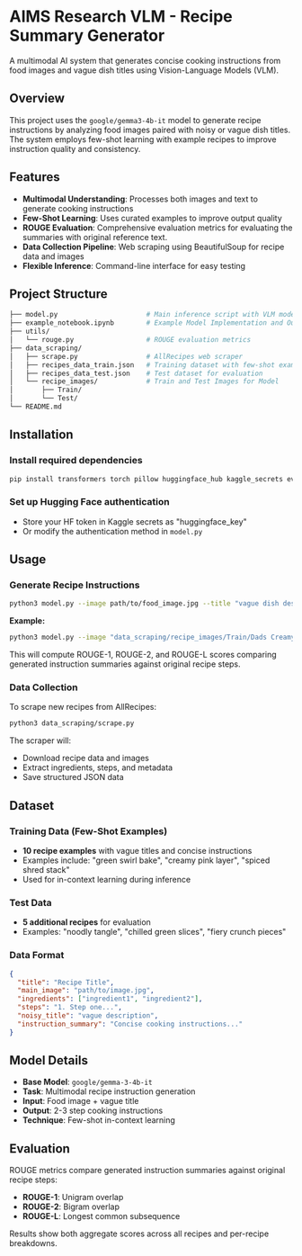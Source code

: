 # AIMS Research VLM - Recipe Summary Generator

A multimodal AI system that generates concise cooking instructions from food images and vague dish titles using Vision-Language Models (VLM).

## Overview

This project uses the `google/gemma3-4b-it` model to generate recipe instructions by analyzing food images paired with noisy or vague dish titles. The system employs few-shot learning with example recipes to improve instruction quality and consistency.

## Features

- **Multimodal Understanding**: Processes both images and text to generate cooking instructions
- **Few-Shot Learning**: Uses curated examples to improve output quality
- **ROUGE Evaluation**: Comprehensive evaluation metrics for evaluating the summaries with original reference text.
- **Data Collection Pipeline**: Web scraping using BeautifulSoup for recipe data and images
- **Flexible Inference**: Command-line interface for easy testing

## Project Structure

```bash
├── model.py                      # Main inference script with VLM model
├── example_notebook.ipynb        # Example Model Implementation and Output
├── utils/  
│   └── rouge.py                  # ROUGE evaluation metrics
├── data_scraping/  
│   ├── scrape.py                 # AllRecipes web scraper
│   ├── recipes_data_train.json   # Training dataset with few-shot examples
│   ├── recipes_data_test.json    # Test dataset for evaluation
│   └── recipe_images/            # Train and Test Images for Model
│       ├── Train/               
│       └── Test/                 
└── README.md  
```

## Installation

### Install required dependencies

```bash
pip install transformers torch pillow huggingface_hub kaggle_secrets evaluate
```

### Set up Hugging Face authentication

- Store your HF token in Kaggle secrets as "huggingface_key"
- Or modify the authentication method in `model.py`

## Usage

### Generate Recipe Instructions

```bash
python3 model.py --image path/to/food_image.jpg --title "vague dish description"
```

**Example:**

```bash
python3 model.py --image "data_scraping/recipe_images/Train/Dads Creamy Cucumber Salad Recipe.jpg" --title "chilled green slices"
```

This will compute ROUGE-1, ROUGE-2, and ROUGE-L scores comparing generated instruction summaries against original recipe steps.

### Data Collection

To scrape new recipes from AllRecipes:

```bash
python3 data_scraping/scrape.py
```

The scraper will:

- Download recipe data and images
- Extract ingredients, steps, and metadata
- Save structured JSON data

## Dataset

### Training Data (Few-Shot Examples)

- **10 recipe examples** with vague titles and concise instructions
- Examples include: "green swirl bake", "creamy pink layer", "spiced shred stack"
- Used for in-context learning during inference

### Test Data

- **5 additional recipes** for evaluation
- Examples: "noodly tangle", "chilled green slices", "fiery crunch pieces"

### Data Format

```json
{
  "title": "Recipe Title",
  "main_image": "path/to/image.jpg",
  "ingredients": ["ingredient1", "ingredient2"],
  "steps": "1. Step one...",
  "noisy_title": "vague description",
  "instruction_summary": "Concise cooking instructions..."
}
```

## Model Details

- **Base Model**: `google/gemma-3-4b-it`
- **Task**: Multimodal recipe instruction generation
- **Input**: Food image + vague title
- **Output**: 2-3 step cooking instructions
- **Technique**: Few-shot in-context learning

## Evaluation

ROUGE metrics compare generated instruction summaries against original recipe steps:

- **ROUGE-1**: Unigram overlap
- **ROUGE-2**: Bigram overlap  
- **ROUGE-L**: Longest common subsequence

Results show both aggregate scores across all recipes and per-recipe breakdowns.
